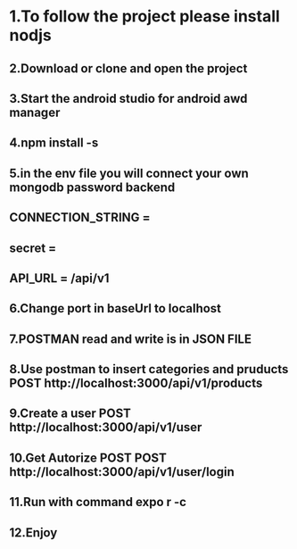 # 1.To follow the project please install nodjs
## 2.Download or clone and open the project
## 3.Start the android studio for android awd manager
## 4.npm install -s 
## 5.in the env file you will connect your own mongodb password backend 
## CONNECTION_STRING = 
## secret = 
## API_URL = /api/v1
## 6.Change port in baseUrl to localhost
## 7.POSTMAN read and write is in JSON FILE
## 8.Use postman to insert categories and pruducts POST http://localhost:3000/api/v1/products
## 9.Create a user POST http://localhost:3000/api/v1/user
## 10.Get Autorize POST POST http://localhost:3000/api/v1/user/login
## 11.Run with command expo r -c  
## 12.Enjoy
